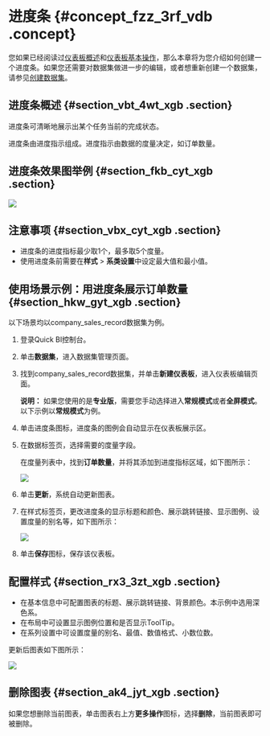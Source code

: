 # 进度条 {#concept_fzz_3rf_vdb .concept}

您如果已经阅读过[仪表板概述](cn.zh-CN/用户指南/仪表板制作/仪表板概述.md#)和[仪表板基本操作](cn.zh-CN/用户指南/仪表板制作/仪表板基本操作/仪表板基本操作概述.md#)，那么本章将为您介绍如何创建一个进度条。如果您还需要对数据集做进一步的编辑，或者想重新创建一个数据集，请参见[创建数据集](cn.zh-CN/用户指南/数据建模/管理数据集/创建数据集.md#)。

## 进度条概述 {#section_vbt_4wt_xgb .section}

进度条可清晰地展示出某个任务当前的完成状态。

进度条由进度指示组成。进度指示由数据的度量决定，如订单数量。

## 进度条效果图举例 {#section_fkb_cyt_xgb .section}

![](http://static-aliyun-doc.oss-cn-hangzhou.aliyuncs.com/assets/img/9147/155555898139707_zh-CN.png)

## 注意事项 {#section_vbx_cyt_xgb .section}

-   进度条的进度指标最少取1个，最多取5个度量。
-   使用进度条前需要在**样式** \> **系类设置**中设定最大值和最小值。

## 使用场景示例：用进度条展示订单数量 {#section_hkw_gyt_xgb .section}

以下场景均以company\_sales\_record数据集为例。

1.  登录Quick BI控制台。
2.  单击**数据集**，进入数据集管理页面。
3.  找到company\_sales\_record数据集，并单击**新建仪表板**，进入仪表板编辑页面。

    **说明：** 如果您使用的是**专业版**，需要您手动选择进入**常规模式**或者**全屏模式**。以下示例以**常规模式**为例。

4.  单击进度条图标，进度条的图例会自动显示在仪表板展示区。
5.  在数据标签页，选择需要的度量字段。

    在度量列表中，找到**订单数量**，并将其添加到进度指标区域，如下图所示：

    ![](http://static-aliyun-doc.oss-cn-hangzhou.aliyuncs.com/assets/img/9147/15555589811892_zh-CN.png)

6.  单击**更新**，系统自动更新图表。
7.  在样式标签页，更改进度条的显示标题和颜色、展示跳转链接、显示图例、设置度量的别名等，如下图所示：

    ![](http://static-aliyun-doc.oss-cn-hangzhou.aliyuncs.com/assets/img/9147/15555589811893_zh-CN.png)

8.  单击**保存**图标，保存该仪表板。

## 配置样式 {#section_rx3_3zt_xgb .section}

-   在基本信息中可配置图表的标题、展示跳转链接、背景颜色。本示例中选用深色系。
-   在布局中可设置显示图例位置和是否显示ToolTip。
-   在系列设置中可设置度量的别名、最值、数值格式、小数位数。

更新后图表如下图所示：

![](http://static-aliyun-doc.oss-cn-hangzhou.aliyuncs.com/assets/img/9147/155555898139705_zh-CN.png)

## 删除图表 {#section_ak4_jyt_xgb .section}

如果您想删除当前图表，单击图表右上方**更多操作**图标，选择**删除**，当前图表即可被删除。

